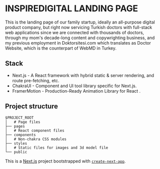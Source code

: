 # INSPIREDIGITAL LANDING PAGE

This is the landing page of our family startup, ideally an all-purpose digital product company, but right now servicing Turkish doctors with full-stack web applications since we are connected with thousands of doctors, through my mom's decade-long content and copywrighting business, and my previous employment in Doktorsitesi.com which translates as Doctor Website, which is the counterpart of WebMD in Turkey.

## Stack

- Next.js - A React framework with hybrid static & server rendering, and route pre-fetching, etc.
- ChakraUI - Component and UI tool library specific for Next.js.
- FramerMotion - Production-Ready Animation Library for React .

## Project structure

```
$PROJECT_ROOT
│   # Page files
├── pages
│   # React component files
├── components
│   # Non-chakra CSS modules
├── styles
│   # Static files for images and 3d model file
└── public
```

This is a [Next.js](https://nextjs.org/) project bootstrapped with [`create-next-app`](https://github.com/vercel/next.js/tree/canary/packages/create-next-app).
